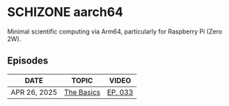 # SCHIZONE aarch64

Minimal scientific computing via Arm64, particularly for Raspberry Pi (Zero 2W).

## Episodes
| DATE | TOPIC | VIDEO |
| :---: | :---: | :---: |
| APR 26, 2025 | [The Basics](ex/ex001_the_basics) | [EP. 033](https://youtu.be/WsQZMo61WOI) |

